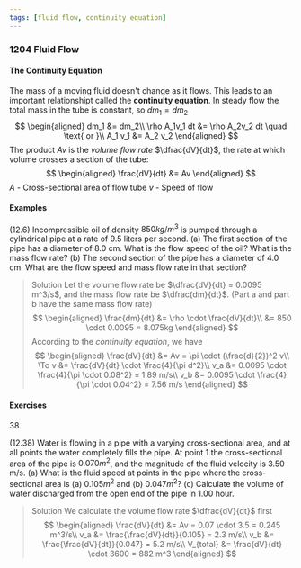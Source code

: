 ```yaml
---
tags: [fluid flow, continuity equation]
---
```


### 1204 Fluid Flow

#### The Continuity Equation
The mass of a moving fluid doesn't change as it flows. This leads to an important relationshipt called the **continuity equation**.
In steady flow the total mass in the tube is constant, so $dm_1 = dm_2$
$$
\begin{aligned}
dm_1 &= dm_2\\
\rho A_1v_1 dt &= \rho A_2v_2 dt \quad \text{ or }\\
A_1 v_1 &= A_2 v_2
\end{aligned}
$$
The product $Av$ is the _volume flow rate_ $\dfrac{dV}{dt}$, the rate at which volume crosses a section of the tube:
$$
\begin{aligned}
\frac{dV}{dt} &= Av
\end{aligned}
$$
$A$ - Cross-sectional area of flow tube
$v$ - Speed of flow

#### Examples
(12.6) Incompressible oil of density $850 kg/m^3$ is pumped through a cylindrical pipe at a rate of 9.5 liters per second.
(a) The first section of the pipe has a diameter of 8.0 cm. What is the flow speed of the oil? What is the mass flow rate?
(b) The second section of the pipe has a diameter of 4.0 cm. What are the flow speed and mass flow rate in that section?
>Solution
Let the volume flow rate be $\dfrac{dV}{dt} = 0.0095 m^3/s$, and the mass flow rate be $\dfrac{dm}{dt}$. (Part a and part b have the same mass flow rate)
$$
\begin{aligned}
\frac{dm}{dt} &= \rho \cdot \frac{dV}{dt}\\
&= 850 \cdot 0.0095 = 8.075kg
\end{aligned}
$$
According to the _continuity equation_, we have
$$
\begin{aligned}
\frac{dV}{dt} &= Av = \pi \cdot (\frac{d}{2})^2 v\\
\To v &= \frac{dV}{dt} \cdot \frac{4}{\pi d^2}\\
v_a &= 0.0095 \cdot \frac{4}{\pi \cdot 0.08^2} = 1.89 m/s\\
v_b &= 0.0095 \cdot \frac{4}{\pi \cdot 0.04^2} = 7.56 m/s
\end{aligned}
$$

#### Exercises
38

(12.38) Water is flowing in a pipe with a varying cross-sectional area, and at all points the water completely fills the pipe. At point 1 the cross-sectional area of the pipe is $0.070 m^2$, and the magnitude of the fluid velocity is $3.50$ m/s. (a) What is the fluid speed at points in the pipe where the cross-sectional area is (a) $0.105 m^2$ and (b) 0$.047 m^2$? (c) Calculate the volume of water discharged from the open end of the pipe in 1.00 hour.
>Solution
We calculate the volume flow rate $\dfrac{dV}{dt}$ first
$$
\begin{aligned}
\frac{dV}{dt} &= Av = 0.07 \cdot 3.5 = 0.245 m^3/s\\
v_a &= \frac{\frac{dV}{dt}}{0.105} = 2.3 m/s\\
v_b &= \frac{\frac{dV}{dt}}{0.047} = 5.2 m/s\\
V_{total} &= \frac{dV}{dt} \cdot 3600 = 882 m^3
\end{aligned}
$$
